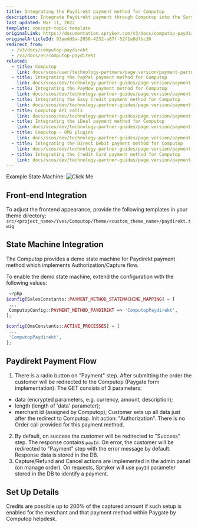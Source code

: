 ```yaml
---
title: Integrating the Paydirekt payment method for Computop
description: Integrate Paydirekt payment through Computop into the Spryker-based shop.
last_updated: Mar 11, 2022
template: concept-topic-template
originalLink: https://documentation.spryker.com/v3/docs/computop-paydirekt
originalArticleId: 93aedd9a-2850-4232-a87f-52f1e8dfbc16
redirect_from:
  - /v3/docs/computop-paydirekt
  - /v3/docs/en/computop-paydirekt
related:
  - title: Computop
    link: docs/scos/user/technology-partners/page.version/payment-partners/computop.html
  - title: Integrating the PayPal payment method for Computop
    link: docs/scos/dev/technology-partner-guides/page.version/payment-partners/computop/integrating-payment-methods-for-computop/integrating-the-paypal-payment-method-for-computop.html
  - title: Integrating the PayNow payment method for Computop
    link: docs/scos/dev/technology-partner-guides/page.version/payment-partners/computop/integrating-payment-methods-for-computop/integrating-the-paynow-payment-method-for-computop.html
  - title: Integrating the Easy Credit payment method for Computop
    link: docs/scos/dev/technology-partner-guides/page.version/payment-partners/computop/integrating-payment-methods-for-computop/integrating-the-easy-credit-payment-method-for-computop.html
  - title: Computop API calls
    link: docs/scos/dev/technology-partner-guides/page.version/payment-partners/computop/computop-api-calls.html
  - title: Integrating the iDeal payment method for Computop
    link: docs/scos/dev/technology-partner-guides/page.version/payment-partners/computop/integrating-payment-methods-for-computop/integrating-the-ideal-payment-method-for-computop.html
  - title: Computop - OMS plugins
    link: docs/scos/dev/technology-partner-guides/page.version/payment-partners/computop/computop-oms-plugins.html
  - title: Integrating the Direct Debit payment method for Computop
    link: docs/scos/dev/technology-partner-guides/page.version/payment-partners/computop/integrating-payment-methods-for-computop/integrating-the-direct-debit-payment-method-for-computop.html
  - title: Integrating the Сredit Сard payment method for Computop
    link: docs/scos/dev/technology-partner-guides/page.version/payment-partners/computop/integrating-payment-methods-for-computop/integrating-the-credit-card-payment-method-for-computop.html
---
```


Example State Machine:
![Click Me](https://spryker.s3.eu-central-1.amazonaws.com/docs/Technology+Partners/Payment+Partners/Computop/computop-paydirekt-flow-example.png) 

## Front-end Integration
To adjust the frontend appearance, provide the following templates in your theme directory:
`src/<project_name>/Yves/Computop/Theme/<custom_theme_name>/paydirekt.twig`

## State Machine Integration
The Computop provides a demo state machine for Paydirekt payment method which implements Authorization/Capture flow.

To enable the demo state machine, extend the configuration with the following values:

```php
 <?php
$config[SalesConstants::PAYMENT_METHOD_STATEMACHINE_MAPPING] = [
 ...
 ComputopConfig::PAYMENT_METHOD_PAYDIREKT => 'ComputopPaydirekt',
];

$config[OmsConstants::ACTIVE_PROCESSES] = [
 ...
 'ComputopPaydirekt',
];
```

## Paydirekt Payment Flow

1. There is a radio button on "Payment" step.
 After submitting the order the customer will be redirected to the Computop (Paygate form implementation). The GET consists of 3 parameters:
  - data (encrypted parameters, e.g. currency, amount, description);
  - length (length of 'data' parameter);
  - merchant id (assigned by Computop);
Customer sets up all data just after the redirect to Computop.
Init action: "Authorization". There is no Order call provided for this payment method.
2. By default, on success the customer  will be redirected to "Success" step. The response contains `payId`. On error, the customer  will be redirected to "Payment" step with the error message by default. Response data is stored in the DB.
3. Capture/Refund and Cancel actions are implemented in the admin panel (on manage order). On requests, Spryker will use `payId` parameter stored in the DB to identify a payment.

## Set Up Details

 Credits are possible up to 200% of the captured amount if such setup is enabled for the merchant and that payment method within Paygate by Computop helpdesk.
